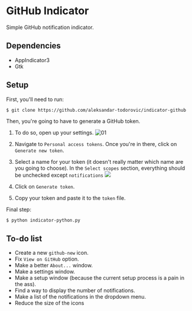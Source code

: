 # GitHub Indicator

Simple GitHub notification indicator.

## Dependencies
* AppIndicator3
* Gtk

## Setup

First, you'll need to run:

```bash
$ git clone https://github.com/aleksandar-todorovic/indicator-github
```

Then, you're going to have to generate a GitHub token.

1. To do so, open up your settings.
![01](https://r3bl.me/apps/img/indicator-github/01.png)

2. Navigate to `Personal access tokens`. Once you're in there, click on `Generate new token`.

3. Select a name for your token (it doesn't really matter which name are you going to choose). In the `Select scopes` section, everything should be unchecked except `notifications`
![](https://r3bl.me/apps/img/indicator-github/02.png)

4. Click on `Generate token`.

5. Copy your token and paste it to the `token` file.

Final step:

    $ python indicator-python.py

## To-do list

* Create a new `github-new` icon.
* Fix `View on GitHub` option.
* Make a better `About...` window.
* Make a settings window.
* Make a setup window (because the current setup process is a pain in the ass).
* Find a way to display the number of notifications.
* Make a list of the notifications in the dropdown menu.
* Reduce the size of the icons
